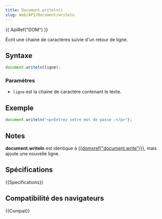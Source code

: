 ```yaml
---
title: Document.writeln()
slug: Web/API/Document/writeln
---
```


{{ ApiRef("DOM") }}

Écrit une chaine de caractères suivie d'un retour de ligne.

## Syntaxe

```js
document.writeln(ligne);
```

### Paramètres

- `ligne` est la chaine de caractère contenant le texte.

## Exemple

```js
document.writeln("<p>Entrez votre mot de passe :</p>");
```

## Notes

**document.writeln** est identique à [{{domxref("document.write")}}](/fr/docs/Web/API/Document/write), mais ajoute une nouvelle ligne.

## Spécifications

{{Specifications}}

## Compatibilité des navigateurs

{{Compat}}
